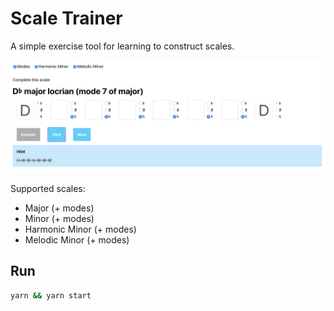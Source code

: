 # Scale Trainer

A simple exercise tool for learning to construct scales.

![Screenshot](/.github/screenshot.png)

Supported scales:

- Major (+ modes)
- Minor (+ modes)
- Harmonic Minor (+ modes)
- Melodic Minor (+ modes)

## Run

```bash
yarn && yarn start
```
